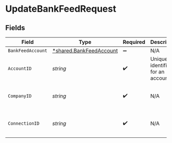 # UpdateBankFeedRequest


## Fields

| Field                                                             | Type                                                              | Required                                                          | Description                                                       | Example                                                           |
| ----------------------------------------------------------------- | ----------------------------------------------------------------- | ----------------------------------------------------------------- | ----------------------------------------------------------------- | ----------------------------------------------------------------- |
| `BankFeedAccount`                                                 | [*shared.BankFeedAccount](../../models/shared/bankfeedaccount.md) | :heavy_minus_sign:                                                | N/A                                                               |                                                                   |
| `AccountID`                                                       | *string*                                                          | :heavy_check_mark:                                                | Unique identifier for an account                                  | 13d946f0-c5d5-42bc-b092-97ece17923ab                              |
| `CompanyID`                                                       | *string*                                                          | :heavy_check_mark:                                                | N/A                                                               | 8a210b68-6988-11ed-a1eb-0242ac120002                              |
| `ConnectionID`                                                    | *string*                                                          | :heavy_check_mark:                                                | N/A                                                               | 2e9d2c44-f675-40ba-8049-353bfcb5e171                              |